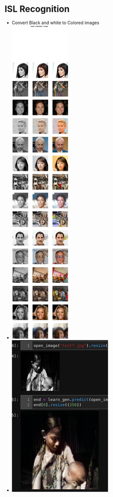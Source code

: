 # ISL Recognition

- Convert Black and white to Colored images
- ![out1](out1.png)
- ![out2](out2.png)
